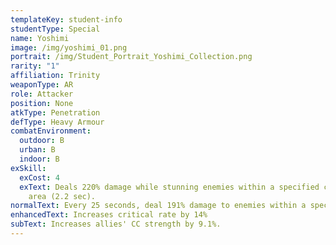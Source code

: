 ```yaml
---
templateKey: student-info
studentType: Special
name: Yoshimi
image: /img/yoshimi_01.png
portrait: /img/Student_Portrait_Yoshimi_Collection.png
rarity: "1"
affiliation: Trinity
weaponType: AR
role: Attacker
position: None
atkType: Penetration
defType: Heavy Armour
combatEnvironment:
  outdoor: B
  urban: B
  indoor: B
exSkill:
  exCost: 4
  exText: Deals 220% damage while stunning enemies within a specified circular
    area (2.2 sec).
normalText: Every 25 seconds, deal 191% damage to enemies within a specified circular area.
enhancedText: Increases critical rate by 14%
subText: Increases allies' CC strength by 9.1%.
---
```

